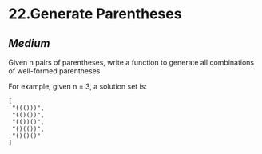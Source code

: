 22.Generate Parentheses
=========================

*Medium*
-------------------

Given n pairs of parentheses, write a function to generate all combinations of well-formed parentheses.

For example, given n = 3, a solution set is:

    [
     "((()))",
     "(()())",
     "(())()",
     "()(())",
     "()()()"
    ]
